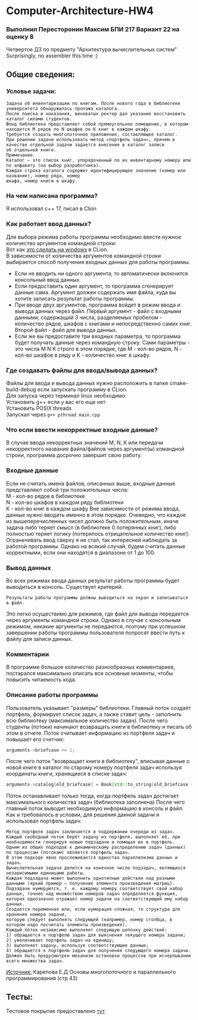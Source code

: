 # Computer-Architecture-HW4
### Выполнил Пересторонин Максим БПИ 217 Вариант 22 на оценку 8
Четвертое ДЗ по предмету "Архитектура вычислительных систем"
<br>Surprisingly, no assembler this time :)
## Общие сведения:
### Условье задачи:
```
Задача об инвентаризации по книгам. После нового года в библиотеке университета обнаружилась пропажа каталога.
После поиска и наказания, виноватых ректор дал указание восстановить каталог силами студентов.
Фонд библиотека представляет собой прямоугольное помещение, в котором находится M рядов по N шкафов по K книг в каждом шкафу.
Требуется создать многопоточное приложение, составляющее каталог.
При решении задачи использовать метод «портфель задач», причем в качестве отдельной задачи задается внесение в каталог записи
об отдельной книге.
Примечание.
Каталог — это список книг, упорядоченный по их инвентарному номеру или по алфавиту (на выбор разработчика).
Каждая строка каталога содержит идентифицирующее значение (номер или название), номер ряда, номер
шкафа, номер книги в шкафу.
```
### На чем написана программа?
Я использовал c++ 17, писал в Clion
### Как работает ввод данных?
Для выбора режима работы программы необходимо ввести нужное количество аргументов командной строки:
<br>Вот как [это сделать на windows](https://github.com/mperestoronin/Computer-Architecture-HW4/blob/main/commandlineArgs.md) в CLion.
<br>В зависимости от количества аргументов командной строки выбирается способ получения входных данных для работы программы.
* Если не вводить ни одного аргумента, то автоматически включится консольный ввод данных.
* Если предоставить один аргумент, то программа сгенерирует данные сама. Аргумент должен содержать имя файла, куда вы хотите записать результат работы программы.
* При вводе двух аргументов, программа войдет в режим ввода и вывода данных через файл. Первый аргумент - файл с входными данными, содержащий 3 числа, разделяемых пробелом - количество рядов, шкафов с книгами и непосредственно самих книг. Второй файл - файл для вывода данных. 
* Если же вы предоставите три входных параметра, то программа будет получать данные через командную строку. Сами параметры - это числа M N K строго в этом порядке, где M - кол-во рядов, N - кол-во шкафов в ряду и K - количество книг в шкафу.
### Где создавать файлы для ввода/вывода данных?
Файлы для ввода и вывода данных нужно расположить в папке cmake-build-debug если запускать программу в CLion.
<br> Для запуска через терминал linux необходимо:
<br> Установить g++ если у вас его еще нет
<br> Установить POSIX threads
<br> Запускал через `g++ pthread main.cpp`
### Что если ввести некорректные входные данные?
В случае ввода некорректных значений M, N, K или передачи некорректного названия файла/файлов через аргумент(ы) командной строки, программа досрочно завершит свою работу.
### Входные данные
Если не считать имена файлов, описанных выше, входные данные представляют собой три положительных числа:
<br>M - кол-во рядов в библиотеке
<br>N - кол-во шкафов в каждом ряду библиотеки
<br>K - кол-во книг в каждом шкафу
Вне зависимости от режима ввода, данные нужно вводить именно в этом порядке.
Очевидно, что каждое из вышеперечисленных чисел должно быть положительным, иначе задача либо теряет смысл (в библиотеке 0 потерянных книг), либо полностью теряет логику (потерялось отрицательное количество книг). Ограничивать ввод сверху я не стал, так интересней наблюдать за работой программы. Однако на всякий случай, будем считать данные корректными, если они находятся в диапазоне от 1 до 100.
### Вывод данных
Во всех режимах ввода данных результат работы программы будет выводиться в консоль. Существует критерий:
```
Результаты работы программы должны выводиться на экран и записываться в файл.
```
Это легко осуществимо для режимов, где файл для вывода передается через аргументы командной строки. Однако в случае с консольным режимом, никакие аргументы не передаются, поэтому при успешном завершении работы программы пользователя попросят ввести путь к файлу для записи данных.
### Комментарии
В программе большое количество разнообразных комментариев, постарался максимально описать все основные моменты, чтобы повысить читаемость кода.
### Описание работы программы
Пользователь указывает "размеры" библиотеки. Главный поток создаёт портфель, формирует список задач, а также ставит цель - заполнить всю библиотеку (максимальное количество задач). После чего студенты (потоки) начинают возвращать книги в библиотеку и писать об этом в отчете. Поток считывает информацию из портфеля задач и повышает его счетчик:
``` cpp
arguments->briefcase += 1;
```
После чего поток "возвращает книги в библиотеку", вписывая данные о новой книге в каталог по старому номеру портфеля задач используя координаты книги, хранящиеся в списке задач:
``` cpp
arguments->catalog[old_briefcase] = Book{std::to_string(old_briefcase + 1), name, coordinates[0] + 1, coordinates[1] + 1, coordinates[2] + 1};
```
Поток останавливает только тогда, когда портфель задач достигает максимального количества задач (библиотека заполнена)
После чего главный поток выводит необходимую информацию в консоль и файл.
Как и требовалось в условии, для решения данной задачи я использовал портфель задач:
```
Метод портфеля задач заключается в поддержании очереди из задач.
Каждый свободный поток берёт задачу из портфеля, выполняет её, при необходимости генерируя новые подзадачи и помещая их в портфель.
Одним из общих подходов к динамическому распределению задач (данных) по процессам (потокам) является портфель задач.
В этом подходе явно прослеживается единство параллелизма данных и задач.
Вычислительная задача делится на конечное число подзадач, являющихся независимыми единицами работы.
Каждая подзадача может выполнить однотипные действия над разными данными (яркий пример – получение элемента произведения матриц).
Подзадачи нумеруются, т. е. каждому номеру соответствует свой набор данных, точнее над множеством номеров задач определяется функция,
которая однозначно отражает номер задачи на соответствующий ему набор данных.
Создается переменная или, если нумерация сложная, то структура для хранения номера задачи,
которую следует выполнять следующей (например, номер столбца, в котором надо посчитать элементы произведения).
Каждый поток независимо выполняет следующую цепочку действий: 
1) обращается к портфелю задач для выяснения текущего номера задачи;
2) увеличивает портфель задач на единицу;
3) выполняет задачу, используя соответствующие данные;
4) обращается к портфелю задач для получения следующего номера задачи.
Должен быть предусмотрен механизм остановки процессов при исчерпывании всего множества задач.
```
[Источник:](https://studfile.net/preview/16404441/page:6/) Карепова Е.Д Основы многопоточного и параллельного программирования (стр 43)
## Тесты:
Тестовое покрытие предоставлено [тут](https://github.com/mperestoronin/Computer-Architecture-HW4/blob/main/Tests.md).

